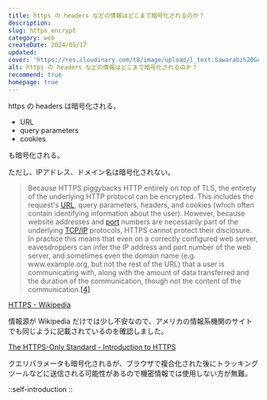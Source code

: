 ```yaml
---
title: https の headers などの情報はどこまで暗号化されるのか？
description: 
slug: https_encrypt
category: web
createDate: 2024/05/17
updated: 
cover: 'https://res.cloudinary.com/t8/image/upload/l_text:Sawarabi%20Gothic_80_bold:https の headers などの情報はどこまで暗号化されるのか？,co_rgb:fff,w_620,c_fit/v1712091289/ogp_image_zorhlz.png'
alt: https の headers などの情報はどこまで暗号化されるのか？
recommend: true
homepage: true
---
```




https の headers は暗号化される。

- URL
- query parameters
- cookies

も暗号化される。

ただし、IPアドレス、ドメイン名は暗号化されない。


> Because HTTPS piggybacks HTTP entirely on top of TLS, the entirety of the underlying HTTP protocol can be encrypted. This includes the request's [URL](https://en.wikipedia.org/wiki/URL "URL"), query parameters, headers, and cookies (which often contain identifying information about the user). However, because website addresses and [port](https://en.wikipedia.org/wiki/Port_\(computer_networking\) "Port (computer networking)") numbers are necessarily part of the underlying [TCP/IP](https://en.wikipedia.org/wiki/TCP/IP "TCP/IP") protocols, HTTPS cannot protect their disclosure. In practice this means that even on a correctly configured web server, eavesdroppers can infer the IP address and port number of the web server, and sometimes even the domain name (e.g. www\.example.org, but not the rest of the URL) that a user is communicating with, along with the amount of data transferred and the duration of the communication, though not the content of the communication.[\[4\]](https://en.wikipedia.org/wiki/HTTPS#cite_note-httpse-4)

[HTTPS - Wikipedia](https://en.wikipedia.org/wiki/HTTPS)


情報源が Wikipedia だけでは少し不安なので、アメリカの情報系機関のサイトでも同じように記載されているのを確認しました。

[The HTTPS-Only Standard - Introduction to HTTPS](https://https.cio.gov/faq/)

クエリパラメータも暗号化されるが、ブラウザで複合化された後にトラッキングツールなどに送信される可能性があるので機密情報では使用しない方が無難。

::self-introduction
::